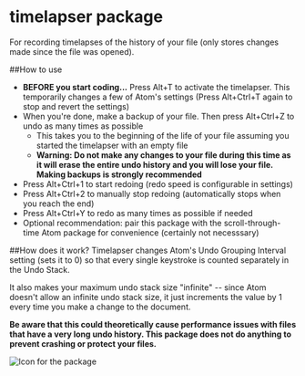 # timelapser package
For recording timelapses of the history of your file (only stores changes made since the file was opened).

##How to use
- **BEFORE you start coding...** Press Alt+T to activate the timelapser. This temporarily changes a few of Atom's settings (Press Alt+Ctrl+T again to stop and revert the settings)
- When you're done, make a backup of your file. Then press Alt+Ctrl+Z to undo as many times as possible
  - This takes you to the beginning of the life of your file assuming you started the timelapser with an empty file
  - **Warning: Do not make any changes to your file during this time as it will erase the entire undo history and you will lose your file. Making backups is strongly recommended**
- Press Alt+Ctrl+1 to start redoing (redo speed is configurable in settings)
- Press Alt+Ctrl+2 to manually stop redoing (automatically stops when you reach the end)
- Press Alt+Ctrl+Y to redo as many times as possible if needed
- Optional recommendation: pair this package with the scroll-through-time Atom package for convenience (certainly not necesssary)

##How does it work?
Timelapser changes Atom's Undo Grouping Interval setting (sets it to 0) so that every single keystroke is counted separately in the Undo Stack.

It also makes your maximum undo stack size "infinite" -- since Atom doesn't allow an infinite undo stack size, it just increments the value by 1 every time you make a change to the document.

**Be aware that this could theoretically cause performance issues with files that have a very long undo history. This package does not do anything to prevent crashing or protect your files.**

![Icon for the package](https://f.cloud.github.com/assets/69169/2290250/c35d867a-a017-11e3-86be-cd7c5bf3ff9b.gif)
